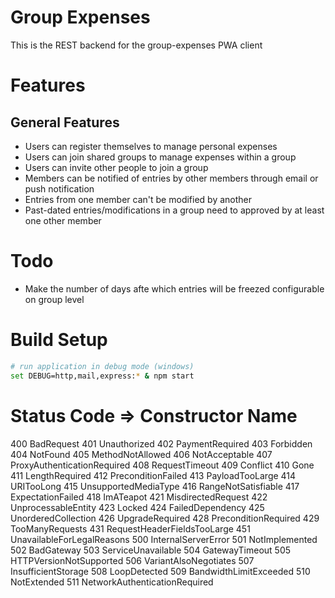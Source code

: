 # Group Expenses
This is the REST backend for the group-expenses PWA client

# Features
## General Features
+ Users can register themselves to manage personal expenses
+ Users can join shared groups to manage expenses within a group
+ Users can invite other people to join a group
+ Members can be notified of entries by other members through email or push notification
+ Entries from one member can't be modified by another
+ Past-dated entries/modifications in a group need to approved by at least one other member

# Todo
+ Make the number of days afte which entries will be freezed configurable on group level

# Build Setup

``` bash
# run application in debug mode (windows)
set DEBUG=http,mail,express:* & npm start 

```

# Status Code => Constructor Name
400	BadRequest
401	Unauthorized
402	PaymentRequired
403	Forbidden
404	NotFound
405	MethodNotAllowed
406	NotAcceptable
407	ProxyAuthenticationRequired
408	RequestTimeout
409	Conflict
410	Gone
411	LengthRequired
412	PreconditionFailed
413	PayloadTooLarge
414	URITooLong
415	UnsupportedMediaType
416	RangeNotSatisfiable
417	ExpectationFailed
418	ImATeapot
421	MisdirectedRequest
422	UnprocessableEntity
423	Locked
424	FailedDependency
425	UnorderedCollection
426	UpgradeRequired
428	PreconditionRequired
429	TooManyRequests
431	RequestHeaderFieldsTooLarge
451	UnavailableForLegalReasons
500	InternalServerError
501	NotImplemented
502	BadGateway
503	ServiceUnavailable
504	GatewayTimeout
505	HTTPVersionNotSupported
506	VariantAlsoNegotiates
507	InsufficientStorage
508	LoopDetected
509	BandwidthLimitExceeded
510	NotExtended
511	NetworkAuthenticationRequired